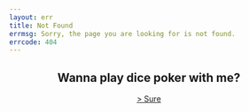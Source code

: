 ```yaml
---
layout: err
title: Not Found
errmsg: Sorry, the page you are looking for is not found.
errcode: 404
---
```


<h2 style="text-align: center;">Wanna play dice poker with me?</h2>
<a href="#g" class="animate-when-hover" style="display: block; text-align: center;">> Sure</a>

<script>
  document.querySelector('a[href="#g"]').addEventListener("click", (e) => {
    var pWins = 0;
    var dWins = 0;
    e.preventDefault();
    const elements = document.querySelectorAll(".title-bar");
    elements.forEach((element) => {
      element.remove();
    });
    const game = document.createElement("div");
    game.classList.add("game");
    game.innerHTML = `
                    <h2>Let's Play a game of Dice Poker</h2>
                    <p>Roll the dice and see if you can beat me!</p>
                    <button id="roll">Roll the dice</button>
                    <p>You: <p class="resultp">Poker</p><p>Your wins: <span class="pWins"></span> </p></p>
                `;
    document.querySelector("main").appendChild(game);

    const dices = document.createElement("div");
    dices.classList.add("dices");
    for (let i = 0; i < 5; i++) {
      const dice = document.createElement("div");
      dice.classList.add(`dice-P-${i + 1}`);
      dice.classList.add("dice");
      dice.classList.add("rolling");
      dice.innerHTML = `<a class="dice-value">6</a>`;
      dices.appendChild(dice);
    }
    document.querySelector(".game").appendChild(dices);

    const dealer = document.createElement("p");
    dealer.classList.add("dealer");
    dealer.innerHTML = `Me: <p class="resultd">Poker</p> <p>Mine wins: <span class="dWins"></span> </p>`;
    document.querySelector(".game").appendChild(dealer);

    const dealerDices = document.createElement("div");
    dealerDices.classList.add("dealer-dices");
    for (let i = 0; i < 5; i++) {
      const dice = document.createElement("div");
      dice.classList.add(`dice-P-${i + 1}`);
      dice.classList.add("dice");
      dice.classList.add("rolling");
      dice.innerHTML = `<a class="dice-value">6</a>`;
      dealerDices.appendChild(dice);
    }
    document.querySelector(".game").appendChild(dealerDices);

    const rollButton = document.getElementById("roll");

    var playerdones = 0;
    var playerdtwos = 0;
    var playerdthrees = 0;
    var playerdfours = 0;
    var playerdfives = 0;
    var playerdsixes = 0;

    var playercount = 0;

    var dealerdones = 0;
    var dealerdtwos = 0;
    var dealerdthrees = 0;
    var dealerdfours = 0;
    var dealerdfives = 0;
    var dealerdsixes = 0;

    var dealercount = 0;

    rollButton.addEventListener("click", (e) => {
      playerdones = 0;
      playerdtwos = 0;
      playerdthrees = 0;
      playerdfours = 0;
      playerdfives = 0;
      playerdsixes = 0;

      playercount = 0;

      dealerdones = 0;
      dealerdtwos = 0;
      dealerdthrees = 0;
      dealerdfours = 0;
      dealerdfives = 0;
      dealerdsixes = 0;

      dealercount = 0;

      e.preventDefault();
      const playerDices = document.querySelectorAll(".dice");
      var helper = 0;
      playerDices.forEach((dice) => {
        dice.querySelector(".dice-value").innerText =
          Math.floor(Math.random() * 6) + 1;
        helper++;
        if (helper <= 5) {
          playercount =
            playercount + parseInt(dice.querySelector(".dice-value").innerText);
          if (dice.querySelector(".dice-value").innerText == 1) {
            playerdones++;
          } else if (dice.querySelector(".dice-value").innerText == 2) {
            playerdtwos++;
          } else if (dice.querySelector(".dice-value").innerText == 3) {
            playerdthrees++;
          } else if (dice.querySelector(".dice-value").innerText == 4) {
            playerdfours++;
          } else if (dice.querySelector(".dice-value").innerText == 5) {
            playerdfives++;
          } else if (dice.querySelector(".dice-value").innerText == 6) {
            playerdsixes++;
          }
        }
      });

      const dealerDices = document.querySelectorAll(".dealer-dices .dice");
      dealerDices.forEach((dice) => {
        dice.querySelector(".dice-value").innerText =
          Math.floor(Math.random() * 6) + 1;
        if (dice.querySelector(".dice-value").innerText == 1) {
          dealerdones++;
        } else if (dice.querySelector(".dice-value").innerText == 2) {
          dealerdtwos++;
        } else if (dice.querySelector(".dice-value").innerText == 3) {
          dealerdthrees++;
        } else if (dice.querySelector(".dice-value").innerText == 4) {
          dealerdfours++;
        } else if (dice.querySelector(".dice-value").innerText == 5) {
          dealerdfives++;
        } else if (dice.querySelector(".dice-value").innerText == 6) {
          dealerdsixes++;
        }
        dealercount =
          dealercount + parseInt(dice.querySelector(".dice-value").innerText);
      });

      const playerValues = Array.from(playerDices).map((dice) =>
        parseInt(dice.querySelector(".dice-value").innerText)
      );
      const dealerValues = Array.from(dealerDices).map((dice) =>
        parseInt(dice.querySelector(".dice-value").innerText)
      );

      playerDices.forEach((dice, index) => {
        if (playerValues[index] === 1) {
          dice.style.backgroundColor = "red";
        } else if (playerValues[index] === 2) {
          dice.style.backgroundColor = "blue";
        } else if (playerValues[index] === 3) {
          dice.style.backgroundColor = "green";
        } else if (playerValues[index] === 4) {
          dice.style.backgroundColor = "yellow";
        } else if (playerValues[index] === 5) {
          dice.style.backgroundColor = "purple";
        } else if (playerValues[index] === 6) {
          dice.style.backgroundColor = "orange";
        }
      });
      playerDices.forEach((dice) => {
        dice.classList.add("rolling");
      });

      var result = "";
      var resultd = "";
      var playerpoinsts = 0;
      var playerbonus = 0;
      var dealerpoinsts = 0;
      var dealerbonus = 0;

      // Welcome to hell
      if (
        playerdones == 5 ||
        playerdtwos == 5 ||
        playerdthrees == 5 ||
        playerdfours == 5 ||
        playerdfives == 5 ||
        playerdsixes == 5
      ) {
        result = "Five-of-a-Kind";
        if (playerdones == 5) {
          playerbonus = 1;
        } else if (playerdtwos == 5) {
          playerbonus = 2;
        } else if (playerdthrees == 5) {
          playerbonus = 3;
        } else if (playerdfours == 5) {
          playerbonus = 4;
        } else if (playerdfives == 5) {
          playerbonus = 5;
        } else if (playerdsixes == 5) {
          playerbonus = 6;
        }
        
        playerpoinsts = 100;
      } else if (
        playerdones == 4 ||
        playerdtwos == 4 ||
        playerdthrees == 4 ||
        playerdfours == 4 ||
        playerdfives == 4 ||
        playerdsixes == 4
      ) {
        result = "Four-of-a-Kind";
        if (playerdones == 4) {
          playerbonus = 1;
        } else if (playerdtwos == 4) {
          playerbonus = 2;
        } else if (playerdthrees == 4) {
          playerbonus = 3;
        } else if (playerdfours == 4) {
          playerbonus = 4;
        } else if (playerdfives == 4) {
          playerbonus = 5;
        } else if (playerdsixes == 4) {
          playerbonus = 6;
        }
        
        playerpoinsts = 50;
      } else if (
        (playerdones == 3 ||
          playerdtwos == 3 ||
          playerdthrees == 3 ||
          playerdfours == 3 ||
          playerdfives == 3 ||
          playerdsixes == 3) &&
        (playerdones == 2 ||
          playerdtwos == 2 ||
          playerdthrees == 2 ||
          playerdfours == 2 ||
          playerdfives == 2 ||
          playerdsixes == 2)
      ) {
        if (playerdones == 3) {
          playerbonus = 1;
        } else if (playerdtwos == 3) {
          playerbonus = 2;
        } else if (playerdthrees == 3) {
          playerbonus = 3;
        } else if (playerdfours == 3) {
          playerbonus = 4;
        } else if (playerdfives == 3) {
          playerbonus = 5;
        } else if (playerdsixes == 3) {
          playerbonus = 6;
        }
        if (playerdones == 2) {
          playerbonus = playerbonus + 1;
        } else if (playerdtwos == 2) {
          playerbonus = playerbonus + 2;
        } else if (playerdthrees == 2) {
          playerbonus = playerbonus + 3;
        } else if (playerdfours == 2) {
          playerbonus = playerbonus + 4;
        } else if (playerdfives == 2) {
          playerbonus = playerbonus + 5;
        } else if (playerdsixes == 2) {
          playerbonus = playerbonus + 6;
        }

        result = "Full House";
        
        playerpoinsts = 25;
      } else if (
        playerdones == 3 ||
        playerdtwos == 3 ||
        playerdthrees == 3 ||
        playerdfours == 3 ||
        playerdfives == 3 ||
        playerdsixes == 3
      ) {
        result = "Three-of-a-Kind";
        if (playerdones == 3) {
          playerbonus = 1;
        } else if (playerdtwos == 3) {
          playerbonus = 2;
        } else if (playerdthrees == 3) {
          playerbonus = 3;
        } else if (playerdfours == 3) {
          playerbonus = 4;
        } else if (playerdfives == 3) {
          playerbonus = 5;
        } else if (playerdsixes == 3) {
          playerbonus = 6;
        }

        playerpoinsts = 10;
      } else if (
        (playerdones == 2 && playerdtwos == 2) ||
        (playerdones == 2 && playerdthrees == 2) ||
        (playerdones == 2 && playerdfours == 2) ||
        (playerdones == 2 && playerdfives == 2) ||
        (playerdones == 2 && playerdsixes == 2) ||
        (playerdtwos == 2 && playerdthrees == 2) ||
        (playerdtwos == 2 && playerdfours == 2) ||
        (playerdtwos == 2 && playerdfives == 2) ||
        (playerdtwos == 2 && playerdsixes == 2) ||
        (playerdthrees == 2 && playerdfours == 2) ||
        (playerdthrees == 2 && playerdfives == 2) ||
        (playerdthrees == 2 && playerdsixes == 2) ||
        (playerdfours == 2 && playerdfives == 2) ||
        (playerdfours == 2 && playerdsixes == 2) ||
        (playerdfives == 2 && playerdsixes == 2)
      ) {
        result = "Two Pairs";
        if (playerdones == 2) {
          playerbonus = 1;
        } else if (playerdtwos == 2) {
          playerbonus = 2;
        } else if (playerdthrees == 2) {
          playerbonus = 3;
        } else if (playerdfours == 2) {
          playerbonus = 4;
        } else if (playerdfives == 2) {
          playerbonus = 5;
        } else if (playerdsixes == 2) {
          playerbonus = 6;
        }
        if (playerdsixes == 2) {
          playerbonus = playerbonus + 6;
        } else if (playerdfives == 2) {
          playerbonus = playerbonus + 5;
        } else if (playerdfours == 2) {
          playerbonus = playerbonus + 4;
        } else if (playerdthrees == 2) {
          playerbonus = playerbonus + 3;
        } else if (playerdtwos == 2) {
          playerbonus = playerbonus + 2;
        } else if (playerdones == 2) {
          playerbonus = playerbonus + 1;
        }
        
        playerpoinsts = 5;
      } else if (
        playerdones == 2 ||
        playerdtwos == 2 ||
        playerdthrees == 2 ||
        playerdfours == 2 ||
        playerdfives == 2 ||
        playerdsixes == 2
      ) {
        result = "Pair";
        if (playerdones == 2) {
          playerbonus = 1;
        } else if (playerdtwos == 2) {
          playerbonus = 2;
        } else if (playerdthrees == 2) {
          playerbonus = 3;
        } else if (playerdfours == 2) {
          playerbonus = 4;
        } else if (playerdfives == 2) {
          playerbonus = 5;
        } else if (playerdsixes == 2) {
          playerbonus = 6;
        }
        playerpoinsts = 2;
      } else if (playercount == 15) {
        result = "Five High Straight";
        playerpoinsts = 15;
      } else if (playercount == 20) {
        result = "Six High Straight";
        playerpoinsts = 20;
      } else {
        result = "Nothing";
        playerbonus =
          playerdones +
          playerdtwos +
          playerdthrees +
          playerdfours +
          playerdfives +
          playerdsixes;
        playerpoinsts = 0;
        
      }

      // Welcome to hell part 2
      if (
        dealerdones == 5 ||
        dealerdtwos == 5 ||
        dealerdthrees == 5 ||
        dealerdfours == 5 ||
        dealerdfives == 5 ||
        dealerdsixes == 5
      ) {
        resultd = "Five-of-a-Kind";
        if (dealerdones == 5) {
          dealerbonus = 1;
        } else if (dealerdtwos == 5) {
          dealerbonus = 2;
        } else if (dealerdthrees == 5) {
          dealerbonus = 3;
        } else if (dealerdfours == 5) {
          dealerbonus = 4;
        } else if (dealerdfives == 5) {
          dealerbonus = 5;
        } else if (dealerdsixes == 5) {
          dealerbonus = 6;
        }
        dealerpoinsts = 100;
        
      } else if (
        dealerdones == 4 ||
        dealerdtwos == 4 ||
        dealerdthrees == 4 ||
        dealerdfours == 4 ||
        dealerdfives == 4 ||
        dealerdsixes == 4
      ) {
        resultd = "Four-of-a-Kind";
        if (dealerdones == 4) {
          dealerbonus = 1;
        } else if (dealerdtwos == 4) {
          dealerbonus = 2;
        } else if (dealerdthrees == 4) {
          dealerbonus = 3;
        } else if (dealerdfours == 4) {
          dealerbonus = 4;
        } else if (dealerdfives == 4) {
          dealerbonus = 5;
        } else if (dealerdsixes == 4) {
          dealerbonus = 6;
        }
        dealerpoinsts = 50;
        
      } else if (
        (dealerdones == 3 ||
          dealerdtwos == 3 ||
          dealerdthrees == 3 ||
          dealerdfours == 3 ||
          dealerdfives == 3 ||
          dealerdsixes == 3) &&
        (dealerdones == 2 ||
          dealerdtwos == 2 ||
          dealerdthrees == 2 ||
          dealerdfours == 2 ||
          dealerdfives == 2 ||
          dealerdsixes == 2)
      ) {
        resultd = "Full House";
        if (dealerdones == 3) {
          dealerbonus = 1;
        } else if (dealerdtwos == 3) {
          dealerbonus = 2;
        } else if (dealerdthrees == 3) {
          dealerbonus = 3;
        } else if (dealerdfours == 3) {
          dealerbonus = 4;
        } else if (dealerdfives == 3) {
          dealerbonus = 5;
        } else if (dealerdsixes == 3) {
          dealerbonus = 6;
        }
        if (dealerdones == 2) {
          dealerbonus = dealerbonus + 1;
        } else if (dealerdtwos == 2) {
          dealerbonus = dealerbonus + 2;
        } else if (dealerdthrees == 2) {
          dealerbonus = dealerbonus + 3;
        } else if (dealerdfours == 2) {
          dealerbonus = dealerbonus + 4;
        } else if (dealerdfives == 2) {
          dealerbonus = dealerbonus + 5;
        } else if (dealerdsixes == 2) {
          dealerbonus = dealerbonus + 6;
        }
        
        dealerpoinsts = 25;
      } else if (
        dealerdones == 3 ||
        dealerdtwos == 3 ||
        dealerdthrees == 3 ||
        dealerdfours == 3 ||
        dealerdfives == 3 ||
        dealerdsixes == 3
      ) {
        resultd = "Three-of-a-Kind";
        if (dealerdones == 3) {
          dealerbonus = 1;
        } else if (dealerdtwos == 3) {
          dealerbonus = 2;
        } else if (dealerdthrees == 3) {
          dealerbonus = 3;
        } else if (dealerdfours == 3) {
          dealerbonus = 4;
        } else if (dealerdfives == 3) {
          dealerbonus = 5;
        } else if (dealerdsixes == 3) {
          dealerbonus = 6;
        }
        
        dealerpoinsts = 10;
      } else if (
        (dealerdones == 2 && dealerdtwos == 2) ||
        (dealerdones == 2 && dealerdthrees == 2) ||
        (dealerdones == 2 && dealerdfours == 2) ||
        (dealerdones == 2 && dealerdfives == 2) ||
        (dealerdones == 2 && dealerdsixes == 2) ||
        (dealerdtwos == 2 && dealerdthrees == 2) ||
        (dealerdtwos == 2 && dealerdfours == 2) ||
        (dealerdtwos == 2 && dealerdfives == 2) ||
        (dealerdtwos == 2 && dealerdsixes == 2) ||
        (dealerdthrees == 2 && dealerdfours == 2) ||
        (dealerdthrees == 2 && dealerdfives == 2) ||
        (dealerdthrees == 2 && dealerdsixes == 2) ||
        (dealerdfours == 2 && dealerdfives == 2) ||
        (dealerdfours == 2 && dealerdsixes == 2) ||
        (dealerdfives == 2 && dealerdsixes == 2)
      ) {
        resultd = "Two Pairs";
        if (dealerdones == 2) {
          dealerbonus = 1;
        } else if (dealerdtwos == 2) {
          dealerbonus = 2;
        } else if (dealerdthrees == 2) {
          dealerbonus = 3;
        } else if (dealerdfours == 2) {
          dealerbonus = 4;
        } else if (dealerdfives == 2) {
          dealerbonus = 5;
        } else if (dealerdsixes == 2) {
          dealerbonus = 6;
        }
        if (dealerdsixes == 2) {
          dealerbonus = dealerbonus + 6;
        } else if (dealerdfives == 2) {
          dealerbonus = dealerbonus + 5;
        } else if (dealerdfours == 2) {
          dealerbonus = dealerbonus + 4;
        } else if (dealerdthrees == 2) {
          dealerbonus = dealerbonus + 3;
        } else if (dealerdtwos == 2) {
          dealerbonus = dealerbonus + 2;
        } else if (dealerdones == 2) {
          dealerbonus = dealerbonus + 1;
        }
        
        dealerpoinsts = 5;
      } else if (
        dealerdones == 2 ||
        dealerdtwos == 2 ||
        dealerdthrees == 2 ||
        dealerdfours == 2 ||
        dealerdfives == 2 ||
        dealerdsixes == 2
      ) {
        resultd = "Pair";
        dealerpoinsts = 2;
        if (dealerdones == 2) {
          dealerbonus = 1;
        } else if (dealerdtwos == 2) {
          dealerbonus = 2;
        } else if (dealerdthrees == 2) {
          dealerbonus = 3;
        } else if (dealerdfours == 2) {
          dealerbonus = 4;
        } else if (dealerdfives == 2) {
          dealerbonus = 5;
        } else if (dealerdsixes == 2) {
          dealerbonus = 6;
        }
      } else if (dealercount == 15) {
        resultd = "Five High Straight";
        if (dealerdones == 5) {
          dealerbonus = 1;
        } else if (dealerdtwos == 5) {
          dealerbonus = 2;
        } else if (dealerdthrees == 5) {
          dealerbonus = 3;
        } else if (dealerdfours == 5) {
          dealerbonus = 4;
        } else if (dealerdfives == 5) {
          dealerbonus = 5;
        } else if (dealerdsixes == 5) {
          dealerbonus = 6;
        }
        dealerpoinsts = 15;
      } else if (dealercount == 20) {
        resultd = "Six High Straight";
        if (dealerdones == 5) {
          dealerbonus = 1;
        } else if (dealerdtwos == 5) {
          dealerbonus = 2;
        } else if (dealerdthrees == 5) {
          dealerbonus = 3;
        } else if (dealerdfours == 5) {
          dealerbonus = 4;
        } else if (dealerdfives == 5) {
          dealerbonus = 5;
        } else if (dealerdsixes == 5) {
          dealerbonus = 6;
        }
        dealerpoinsts = 20;
      } else {
        resultd = "Nothing";
        dealerbonus =
          dealerdones +
          dealerdtwos +
          dealerdthrees +
          dealerdfours +
          dealerdfives +
          dealerdsixes;
        
        dealerpoinsts = 0;
      }
      document.querySelector(".resultp").innerText = result;
      document.querySelector(".resultd").innerText = resultd;
      console.log("player");
      console.log(playerpoinsts);
      console.log(playerbonus);
      console.log("dealer");
      console.log(dealerpoinsts);
      console.log(dealerbonus);
      // create new element for annoucing the winner
      if (!document.querySelector(".winner")) {
        const winner = document.createElement("p");
        winner.classList.add("winner");
        document.querySelector(".game").appendChild(winner);
      }
      const winner = document.querySelector(".winner");
      if (playerpoinsts > dealerpoinsts) {
        winner.innerText = "You win!";
      } else if (playerpoinsts < dealerpoinsts) {
        winner.innerText = "Dealer wins!";
      } else if (playerbonus > dealerbonus) {
        winner.innerText = "You win!";
      } else if (playerbonus < dealerbonus) {
        winner.innerText = "Dealer wins!";
      } else {
        winner.innerText = "It's a tie!";
      }

      

      if (playerpoinsts > dealerpoinsts) {
        pWins = pWins + 1;
      } else if (playerpoinsts < dealerpoinsts) {
        dWins = dWins + 1;
      } else if (playerbonus == dealerbonus) {
        pWins = pWins;
        dWins = dWins;
      } else if (playerbonus > dealerbonus) {
        pWins = pWins + 1;
      } else if (playerbonus < dealerbonus) {
        dWins = dWins + 1;
      } else {
        
      }
      document.querySelector(".pWins").innerText = pWins;
      document.querySelector(".dWins").innerText = dWins;
    });
  });
</script>

